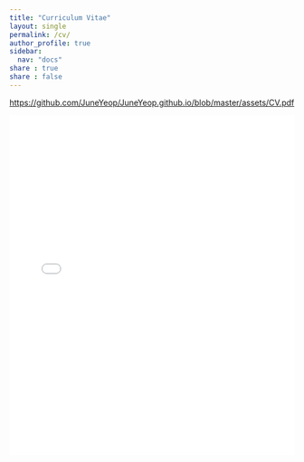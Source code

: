 ```yaml
---
title: "Curriculum Vitae"
layout: single
permalink: /cv/
author_profile: true
sidebar:
  nav: "docs"
share : true
share : false
---
```


<https://github.com/JuneYeop/JuneYeop.github.io/blob/master/assets/CV.pdf>

<iframe src="/assets/CV.pdf" style="width:100%; height:600px;" frameborder="0"></iframe>
